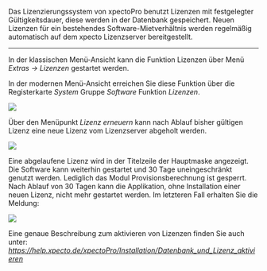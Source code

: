 Das Lizenzierungssystem von xpectoPro benutzt Lizenzen mit festgelegter Gültigkeitsdauer, diese werden in der Datenbank gespeichert. Neuen Lizenzen für ein bestehendes Software-Mietverhältnis werden regelmäßig automatisch auf dem xpecto Lizenzserver bereitgestellt. 


----------


In der klassischen Menü-Ansicht kann die Funktion Lizenzen über Menü *Extras  → Lizenzen* gestartet werden.

In der modernen Menü-Ansicht erreichen Sie diese Funktion über die Registerkarte *System* Gruppe *Software* Funktion *Lizenzen*.

![](http://xpecto.github.io/docs/xpecto/Extras/Lizenzen/Lizenzverwaltung_Menue.png)

Über den Menüpunkt *Lizenz erneuern* kann nach Ablauf bisher gültigen Lizenz eine neue Lizenz vom Lizenzserver abgeholt werden.

![](http://xpecto.github.io/docs/xpecto/Extras/Lizenzen/Lizenz_Manager_Main..png)

Eine abgelaufene Lizenz wird in der Titelzeile der Hauptmaske angezeigt. Die Software kann weiterhin gestartet und 30 Tage uneingeschränkt genutzt werden. Lediglich das Modul Provisionsberechnung ist gesperrt. Nach Ablauf von 30 Tagen kann die Applikation, ohne Installation einer neuen Lizenz, nicht mehr gestartet werden.
Im letzteren Fall erhalten Sie die Meldung:

![](http://xpecto.github.io/docs/xpecto/Extras/Lizenzen/Lizenz_abgelaufen.png)


Eine genaue Beschreibung zum aktivieren von Lizenzen finden Sie auch unter: *https://help.xpecto.de/xpectoPro/Installation/Datenbank_und_Lizenz_aktivieren*